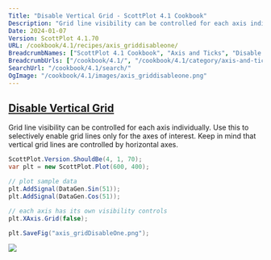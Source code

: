 ```yaml
---
Title: "Disable Vertical Grid - ScottPlot 4.1 Cookbook"
Description: "Grid line visibility can be controlled for each axis individually. Use this to selectively enable grid lines only for the axes of interest. Keep in mind that vertical grid lines are controlled by horizontal axes."
Date: 2024-01-07
Version: ScottPlot 4.1.70
URL: /cookbook/4.1/recipes/axis_griddisableone/
BreadcrumbNames: ["ScottPlot 4.1 Cookbook", "Axis and Ticks", "Disable Vertical Grid"]
BreadcrumbUrls: ["/cookbook/4.1/", "/cookbook/4.1/category/axis-and-ticks", "/cookbook/4.1/recipes/axis_griddisableone/"]
SearchUrl: "/cookbook/4.1/search/"
OgImage: "/cookbook/4.1/images/axis_griddisableone.png"
---
```


<h2><a id='disable-vertical-grid' href='/cookbook/4.1/recipes/axis_griddisableone/'>Disable Vertical Grid</a></h2>

Grid line visibility can be controlled for each axis individually. Use this to selectively enable grid lines only for the axes of interest. Keep in mind that vertical grid lines are controlled by horizontal axes.

```cs
ScottPlot.Version.ShouldBe(4, 1, 70);
var plt = new ScottPlot.Plot(600, 400);

// plot sample data
plt.AddSignal(DataGen.Sin(51));
plt.AddSignal(DataGen.Cos(51));

// each axis has its own visibility controls
plt.XAxis.Grid(false);

plt.SaveFig("axis_gridDisableOne.png");
```

<img src='../../images/axis_griddisableone.png' class='d-block mx-auto my-5' />


